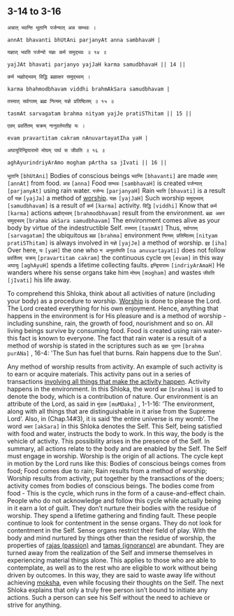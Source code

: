 ## 3-14 to 3-16


```shloka-sa
अन्नात् भवन्ति भूतानि पर्जन्यात् अन्न सम्भवः ।
```
```shloka-sa-hk
annAt bhavanti bhUtAni parjanyAt anna sambhavaH |
```
```shloka-sa
यज्ञात् भवति पर्जन्यो यज्ञः कर्म समुद्भवः ॥ १४ ॥
```
```shloka-sa-hk
yajJAt bhavati parjanyo yajJaH karma samudbhavaH || 14 ||
```

```shloka-sa
कर्म भह्मोद्भवम् विद्धि ब्रह्माक्षर समुद्भवम् ।
```
```shloka-sa-hk
karma bhahmodbhavam viddhi brahmAkSara samudbhavam |
```
```shloka-sa
तस्मात् सर्वगतम् ब्रह्म नित्यम् यज्ञे प्रतिष्ठितम् ॥ १५ ॥
```
```shloka-sa-hk
tasmAt sarvagatam brahma nityam yajJe pratiSThitam || 15 ||
```

```shloka-sa
एवम् प्रवर्तितम् चक्रम् नानुवर्तयतीह यः ।
```
```shloka-sa-hk
evam pravartitam cakram nAnuvartayatIha yaH |
```
```shloka-sa
अघायुरिन्द्रियारामो मोघम् पार्थ स जीवति ॥ १६ ॥
```
```shloka-sa-hk
aghAyurindriyArAmo mogham pArtha sa jIvati || 16 ||
```

`भूतानि` `[bhUtAni]` Bodies of conscious beings `भवन्ति` `[bhavanti]` are made `अन्नात्` `[annAt]` from food. `अन्न` `[anna]` Food `सम्भवः` `[sambhavaH]` is created `पर्जन्यात्` `[parjanyAt]` using rain water. `पर्जन्यः` `[parjanyaH]` Rain `भवति` `[bhavati]` is a result of `यज्ञ` `[yajJa]` a method of [worship](yajna). `यज्ञः` `[yajJaH]` Such worship `समुद्भवम्` `[samudbhavam]` is a result of `कर्म` `[karma]` activity.
`विद्धि` `[viddhi]` Know that `कर्म` `[karma]` actions `ब्रह्मोद्भवम्` `[brahmodbhavam]` result from the environment. `ब्रह्म अक्षर समुद्भवम्` `[brahma akSara samudbhavam]` The environment comes alive as your body by virtue of the indestructible Self. `तस्मात्` `[tasmAt]` Thus, `सर्वगतम्` `[sarvagatam]` the ubiquitous `ब्रह्म` `[brahma]` environment `नित्यम् प्रतिष्ठितम्` `[nityam pratiSThitam]` is always involved in `यज्ञे` `[yajJe]` a method of worship.
`इह` `[iha]` Over here, `यः` `[yaH]` the one who `न अनुवर्तयति` `[na anuvartayati]` does not follow `प्रवर्तितम् चक्रम्` `[pravartitam cakram]` the continuous cycle `एवम्` `[evam]` in this way `अघायुः` `[aghAyuH]` spends a lifetime collecting faults. `इन्द्रियारामः` `[indriyArAmaH]` He wanders where his sense organs take him `मोघम्` `[mogham]` and wastes `जीवति` `[jIvati]` his life away.

To comprehend this Shloka, think about all activities of nature (including your body) as a procedure to worship. [Worship](yajna) is done to please the Lord. The Lord created everything for his own enjoyment. Hence, anything that happens in the environment is for His pleasure and is a method of worship - including sunshine, rain, the growth of food, nourishment and so on.
All living beings survive by consuming food. Food is created using rain water- this fact is known to everyone. The fact that rain water is a result of a method of worship is stated in the scriptures such as `ब्रह्म पुराण` `[brahma purANa]` , 16-4: 'The Sun has fuel that burns. Rain happens due to the Sun'. 



Any method of worship results from activity. An example of such activity is to earn or acquire materials. This activity pans out in a series of transactions [involving all things that make the activity happen](actions_and_happenings).
Activity happens in the environment. In this Shloka, the word `ब्रह्म` `[brahma]` is used to denote the body, which is a contribution of nature. Our environment is an attribute of the Lord, as said in `मुंडक` `[muMDaka]` , 1-1-16: ‘The environment, along with all things that are distinguishable in it arise from the Supreme Lord’. Also, in (Chap.14#3), it is said ‘the entire universe is my womb’. 
The word `अक्षर` `[akSara]` in this Shloka denotes the Self. This Self, being satisfied with food and water, instructs the body to work. In this way, the body is the vehicle of activity. This possibility arises in the presence of the Self.
In summary, all actions relate to the body and are enabled by the Self. The Self must engage in worship. Worship is the origin of all actions. 
The cycle kept in motion by the Lord runs like this: Bodies of conscious beings comes from food; Food comes due to rain; Rain results from a method of worship; Worship results from activity, put together by the transactions of the doers; activity comes from bodies of conscious beings. The bodies come from food - This is the cycle, which runs in the form of a cause-and-effect chain.
People who do not acknowledge and follow this cycle while actually being in it earn a lot of guilt. They don’t nurture their bodies with the residue of worship. They spend a lifetime gathering and finding fault. These people continue to look for contentment in the sense organs. They do not look for contentment in the Self. Sense organs restrict their field of play. 
With the body and mind nurtured by things other than the residue of worship, the properties of [rajas (passion)](rajas) and [tamas (ignorance)](tamas) are abundant. They are turned away from the realization of the Self and immerse themselves in experiencing material things alone. This applies to those who are able to contemplate, as well as to the rest who are eligible to work without being driven by outcomes.
In this way, they are said to waste away life without achieving [moksha](Moksha), even while focusing their thoughts on the Self.
The next Shloka explains that only a truly free person isn’t bound to initiate any actions. Such a person can see his Self without the need to achieve or strive for anything.

